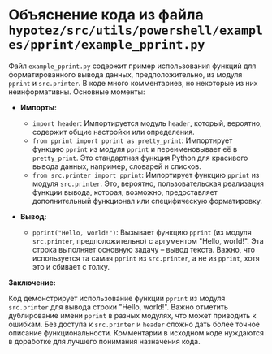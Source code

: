 # Объяснение кода из файла `hypotez/src/utils/powershell/examples/pprint/example_pprint.py`

Файл `example_pprint.py` содержит пример использования функций для форматированного вывода данных, предположительно, из модуля `pprint` и `src.printer`.  В коде много комментариев, но некоторые из них неинформативны.  Основные моменты:

* **Импорты:**
    * `import header`: Импортируется модуль `header`, который, вероятно, содержит общие настройки или определения.
    * `from pprint import pprint as pretty_print`: Импортирует функцию `pprint` из модуля `pprint` и переименовывает её в `pretty_print`.  Это стандартная функция Python для красивого вывода данных, например, словарей и списков.
    * `from src.printer import pprint`: Импортирует функцию `pprint` из модуля `src.printer`.  Это, вероятно, пользовательская реализация функции вывода, которая, возможно, предоставляет дополнительный функционал или специфическую форматировку.

* **Вывод:**
    * `pprint("Hello, world!")`: Вызывает функцию `pprint` (из модуля `src.printer`, предположительно) с аргументом "Hello, world!".  Эта строка выполняет основную задачу – вывод текста.  Важно, что используется та самая `pprint` из `src.printer`, а не из `pprint`, хотя это и сбивает с толку.

**Заключение:**

Код демонстрирует использование функции `pprint` из модуля `src.printer` для вывода строки "Hello, world!".  Важно отметить дублирование имени `pprint` в разных модулях, что может приводить к ошибкам. Без доступа к `src.printer` и `header` сложно дать более точное описание функциональности.  Комментарии в исходном коде нуждаются в доработке для лучшего понимания назначения кода.